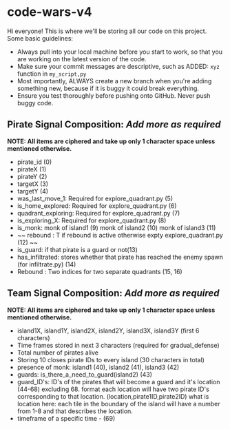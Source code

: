 # code-wars-v4
Hi everyone! This is where we'll be storing all our code on this project. Some basic guidelines:
- Always pull into your local machine before you start to work, so that you are working on the latest version of the code.
- Make sure your commit messages are descriptive, such as ADDED: `xyz` function in `my_script,py`
- Most importantly, ALWAYS create a new branch when you're adding something new, because if it is buggy it could break everything.
- Ensure you test thoroughly before pushing onto GitHub. Never push buggy code.

## Pirate Signal Composition: *Add more as required*
**NOTE: All items are ciphered and take up only 1 character space unless mentioned otherwise.**
- pirate_id (0)
- pirateX (1)
- pirateY (2)
- targetX (3)
- targetY (4)
- was_last_move_1: Required for explore_quadrant.py (5)
- is_home_explored: Required for explore_quadrant.py (6)
- quadrant_exploring: Required for explore_quadrant.py (7)
- is_exploring_X: Required for explore_quadrant.py (8)
- is_monk: monk of island1 (9)
          monk of island2 (10)
          monk of island3 (11)
- ~~ rebound : T if rebound is active otherwise expty explore_quadrant.py (12) ~~
- is_guard: if that pirate is a guard or not(13)
- has_infiltrated: stores whether that pirate has reached the enemy spawn (for infiltrate.py) (14)
- Rebound : Two indices for two separate quadrants (15, 16)

## Team Signal Composition: *Add more as required*
**NOTE: All items are ciphered and take up only 1 character space unless mentioned otherwise.**
- island1X, island1Y, island2X, island2Y, island3X, island3Y (first 6 characters)
- Time frames stored in next 3 characters (required for gradual_defense)
- Total number of pirates alive
- Storing 10 closes pirate IDs to every island (30 characters in total)
-  presence of monk: island1 (40), island2 (41), island3 (42)
-  guards: is_there_a_need_to_guard(island2) (43)
-  guard_ID's: ID's of the pirates that will become a guard and it's location (44-68) excluding 68.
   format each location will have two pirate ID's corresponding to that location. (location,pirate1ID,pirate2ID)
   what is location here: each tile in the boundary of the island will have a number from 1-8 and that describes the location.
-  timeframe of a specific time - (69)  
   
